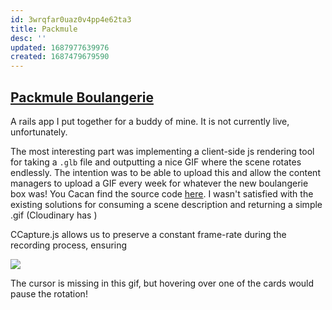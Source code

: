 ```yaml
---
id: 3wrqfar0uaz0v4pp4e62ta3
title: Packmule
desc: ''
updated: 1687977639976
created: 1687479679590
---
```

## [Packmule Boulangerie](https://github.com/helle253/packmule)

A rails app I put together for a buddy of mine. It is not currently live, unfortunately.

The most interesting part was implementing a client-side js rendering tool for taking a `.glb` file and outputting a nice GIF where the scene rotates endlessly. The intention was to be able to upload this and allow the content managers to upload a GIF every week for whatever the new boulangerie box was! You Cacan find the source code [here](https://github.com/helle253/packmule/blob/main/app/javascript/controllers/dashboard_controller.js). I wasn't satisfied with the existing solutions for consuming a scene description and returning a simple .gif (Cloudinary has )

CCapture.js allows us to preserve a constant frame-rate during the recording process, ensuring


![](assets/packmule.gif)

The cursor is missing in this gif, but hovering over one of the cards would pause the rotation!
